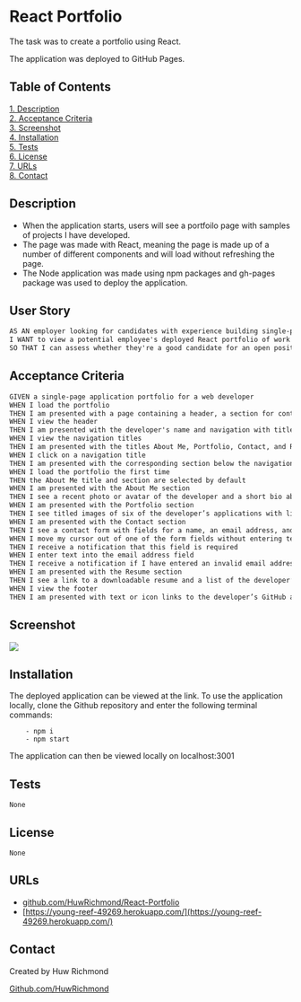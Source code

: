 # React Portfolio

The task was to create a portfolio using React.

The application was deployed to GitHub Pages.

 ## Table of Contents  
[1. Description](#Description)  
[2. Acceptance Criteria](#Acceptance-Criteria)  
[3. Screenshot](#Screenshot)  
[4. Installation](#Installation)  
[5. Tests](#Tests)  
[6. License](#License)  
[7. URLs](#URLs)   
[8. Contact](#Contact)  

## Description

* When the application starts, users will see a portfoilo page with samples of projects I have developed.
* The page was made with React, meaning the page is made up of a number of different components and will load without refreshing the page.
* The Node application was made using npm packages and gh-pages package was used to deploy the application.

## User Story

```md
AS AN employer looking for candidates with experience building single-page applications
I WANT to view a potential employee's deployed React portfolio of work samples
SO THAT I can assess whether they're a good candidate for an open position
```

## Acceptance Criteria

```md
GIVEN a single-page application portfolio for a web developer
WHEN I load the portfolio
THEN I am presented with a page containing a header, a section for content, and a footer
WHEN I view the header
THEN I am presented with the developer's name and navigation with titles corresponding to different sections of the portfolio
WHEN I view the navigation titles
THEN I am presented with the titles About Me, Portfolio, Contact, and Resume, and the title corresponding to the current section is highlighted
WHEN I click on a navigation title
THEN I am presented with the corresponding section below the navigation without the page reloading and that title is highlighted
WHEN I load the portfolio the first time
THEN the About Me title and section are selected by default
WHEN I am presented with the About Me section
THEN I see a recent photo or avatar of the developer and a short bio about them
WHEN I am presented with the Portfolio section
THEN I see titled images of six of the developer’s applications with links to both the deployed applications and the corresponding GitHub repositories
WHEN I am presented with the Contact section
THEN I see a contact form with fields for a name, an email address, and a message
WHEN I move my cursor out of one of the form fields without entering text
THEN I receive a notification that this field is required
WHEN I enter text into the email address field
THEN I receive a notification if I have entered an invalid email address
WHEN I am presented with the Resume section
THEN I see a link to a downloadable resume and a list of the developer’s proficiencies
WHEN I view the footer
THEN I am presented with text or icon links to the developer’s GitHub and LinkedIn profiles, and their profile on a third platform (Stack Overflow, Twitter)
```

## Screenshot

<img src="./assets/Screenshot.png">

## Installation
  
The deployed application can be viewed at the link. To use the application locally, clone the Github repository and enter the following terminal commands:
```
    - npm i
    - npm start
```
The application can then be viewed locally on localhost:3001

## Tests 

    None

## License
   
    None

## URLs
 * [github.com/HuwRichmond/React-Portfolio](https://github.com/HuwRichmond/React-Portfolio)
 * [https://young-reef-49269.herokuapp.com/](https://young-reef-49269.herokuapp.com/)

## Contact

Created by Huw Richmond

[Github.com/HuwRichmond](https://github.com/HuwRichmond)